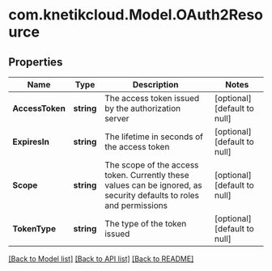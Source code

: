# com.knetikcloud.Model.OAuth2Resource
## Properties

Name | Type | Description | Notes
------------ | ------------- | ------------- | -------------
**AccessToken** | **string** | The access token issued by the authorization server | [optional] [default to null]
**ExpiresIn** | **string** | The lifetime in seconds of the access token | [optional] [default to null]
**Scope** | **string** | The scope of the access token. Currently these values can be ignored, as security defaults to roles and permissions | [optional] [default to null]
**TokenType** | **string** | The type of the token issued | [optional] [default to null]

[[Back to Model list]](../README.md#documentation-for-models) [[Back to API list]](../README.md#documentation-for-api-endpoints) [[Back to README]](../README.md)

